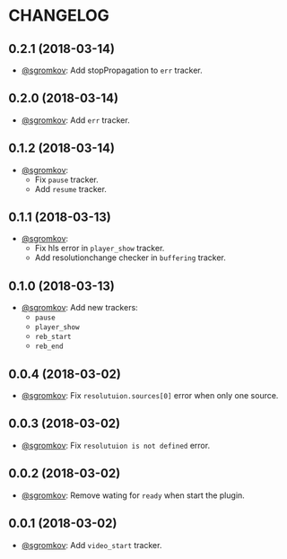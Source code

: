# CHANGELOG

## 0.2.1 (2018-03-14)
* [@sgromkov](https://github.com/sgromkov/): Add stopPropagation to `err` tracker.

## 0.2.0 (2018-03-14)
* [@sgromkov](https://github.com/sgromkov/): Add `err` tracker.

## 0.1.2 (2018-03-14)
* [@sgromkov](https://github.com/sgromkov/): 
    * Fix `pause` tracker.
    * Add `resume` tracker.

## 0.1.1 (2018-03-13)
* [@sgromkov](https://github.com/sgromkov/): 
    * Fix hls error in `player_show` tracker.
    * Add resolutionchange checker in `buffering` tracker.

## 0.1.0 (2018-03-13)
* [@sgromkov](https://github.com/sgromkov/): Add new trackers:
    * `pause`
    * `player_show`
    * `reb_start`
    * `reb_end`

## 0.0.4 (2018-03-02)
* [@sgromkov](https://github.com/sgromkov/): Fix `resolutuion.sources[0]` error when only one source.

## 0.0.3 (2018-03-02)
* [@sgromkov](https://github.com/sgromkov/): Fix `resolutuion is not defined` error.

## 0.0.2 (2018-03-02)
* [@sgromkov](https://github.com/sgromkov/): Remove wating for `ready` when start the plugin.

## 0.0.1 (2018-03-02)
* [@sgromkov](https://github.com/sgromkov/): Add `video_start` tracker.
